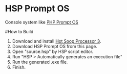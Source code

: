 # HSP Prompt OS
Console system like [PHP Prompt OS](https://github.com/chell-uoxou/PHP-Prompt-OS)

#How to Build
1. Download and install [Hot Soop Processor 3](http://hsp.tv/idman/download.html).
2. Download HSP Prompt OS from this page.
3. Open "source.hsp" by HSP script editor.
4. Run "HSP > Automatically generates an execution file"
5. Run the generated .exe file.
6. Finish.
